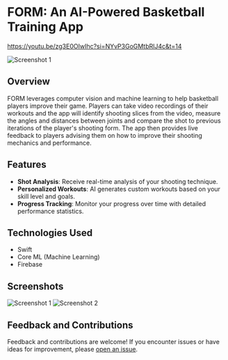 # FORM: An AI-Powered Basketball Training App

https://youtu.be/zg3E0OIwIhc?si=NYvP3GoGMtbRlJ4c&t=14

![Screenshot 1](https://github.com/SohamGupta21/FormShootingApp/issues/1#issue-2087141985)

## Overview

FORM leverages computer vision and machine learning to help basketball players improve their game. Players can take video recordings of their workouts and the app will identify shooting slices from the video, measure the angles and distances between joints and compare the shot to previous iterations of the player's shooting form. The app then provides live feedback to players advising them on how to improve their shooting mechanics and performance.

## Features

- **Shot Analysis**: Receive real-time analysis of your shooting technique.
- **Personalized Workouts**: AI generates custom workouts based on your skill level and goals.
- **Progress Tracking**: Monitor your progress over time with detailed performance statistics.

## Technologies Used

- Swift
- Core ML (Machine Learning)
- Firebase

## Screenshots

![Screenshot 1](screenshots/screenshot1.png)
![Screenshot 2](screenshots/screenshot2.png)

## Feedback and Contributions

Feedback and contributions are welcome! If you encounter issues or have ideas for improvement, please [open an issue](https://github.com/yourusername/basketball-training-app/issues).
